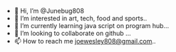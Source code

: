 - 👋 Hi, I’m @Junebug808
- 👀 I’m interested in art, tech, food and sports..
- 🌱 I’m currently learning java script on program hub...
- 💞️ I’m looking to collaborate on github ...
- 📫 How to reach me joewesley808@gmail.com..

<!---
Junebug808/Junebug808 is a ✨ special ✨ repository because its `README.md` (this file) appears on your GitHub profile.
You can click the Preview link to take a look at your changes.
--->
